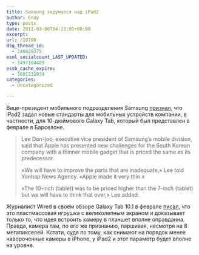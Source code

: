 ```yaml
---
title: Samsung задумался над iPad2
author: Gray
type: posts
date: 2011-03-06T04:13:01+00:00
excerpt:
url: /10700
dsq_thread_id:
  - 246629375
esml_socialcount_LAST_UPDATED:
  - 1497164409
essb_cache_expire:
  - 1601232934
categories:
  - Uncategorized

---
```








Вице-президент мобильного подразделения Samsung [признал][1], что iPad2 задал новые стандарты для мобильных устройств компании, в частности, для 10-дюймового Galaxy Tab, который был представлен в феврале в Барселоне.

> Lee Don-joo, executive vice president of Samsung&#8217;s mobile division, said that Apple has presented new challenges for the South Korean company with a thinner mobile gadget that is priced the same as its predecessor.
> 
> &#171;We will have to improve the parts that are inadequate,&#187; Lee told Yonhap News Agency. &#171;Apple made it very thin.&#187;
> 
> &#171;The 10-inch (tablet) was to be priced higher than the 7-inch (tablet) but we will have to think that over,&#187; Lee added.

Журналист Wired в своем обзоре Galaxy Tab 10.1 в феврале [писал][2], что это пластмассовая игрушка с великолепным экраном и доказывает только то, что идея встроить камеру в планшет вполне оправданна. Правда, камера там, по его же признанию, паршивая, несмотря на 8 мегапикселей. Кстати, судя по тому, как снимают на порядок менее навороченные камеры в iPhone, у iPad2 и этот параметр будет вполне на уровне.

 [1]: http://www.wired.com/gadgetlab/2011/03/samsung-chief-calls-galaxy-tab-10-1-inadequate/
 [2]: http://www.wired.com/gadgetlab/2011/02/samsung-galaxy-tab-10-1-hands-on-a-plastic-toy-with-a-gorgeous-screen/